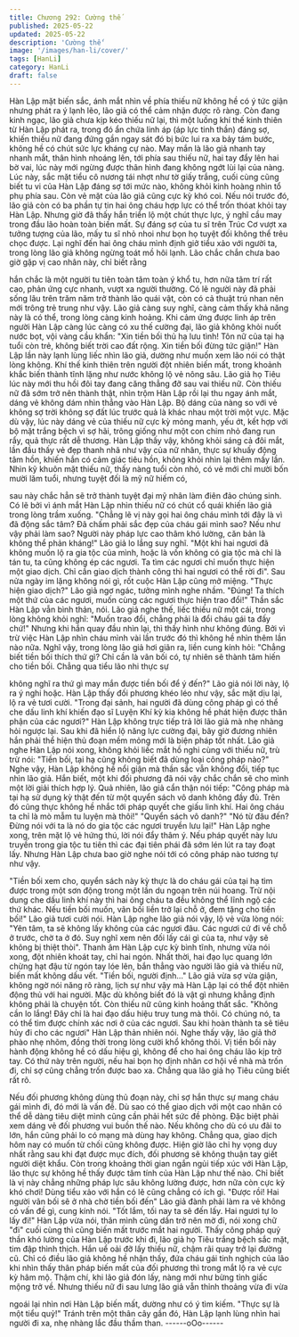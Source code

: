 ```yaml
---
title: Chương 292: Cường thế
published: 2025-05-22
updated: 2025-05-22
description: 'Cường thế'
image: '/images/han-li/cover/'
tags: [HanLi]
category: HanLi
draft: false
---
```


Hàn Lập mặt biến sắc, ánh mắt nhìn về phía thiếu nữ không hề có
ý tức giận nhưng phát ra ý lạnh lẽo, lão giả có thể cảm nhận được
rõ ràng.
Còn đang kinh ngạc, lão giả chưa kịp kéo thiếu nữ lại, thì một
luồng khí thế kinh thiên từ Hàn Lập phát ra, trong đó ẩn chứa linh
áp (áp lực tinh thần) đáng sợ, khiến thiếu nữ đang đứng gần ngay
sát đó bị bức lui ra xa bảy tám bước, không hề có chút sức lực
kháng cự nào.
May mắn là lão giả nhanh tay nhanh mắt, thân hình nhoáng lên,
tới phía sau thiếu nữ, hai tay đẩy lên hai bờ vai, lúc này mới
ngừng được thân hình đang không ngớt lùi lại của nàng.
Lúc này, sắc mặt tiểu cô nương tái nhợt như tờ giấy trắng, cuối
cùng cũng biết tu vi của Hàn Lập đáng sợ tới mức nào, không
khỏi kinh hoàng nhìn tổ phụ phía sau.
Còn vẻ mặt của lão giả cũng cực kỳ khó coi.
Nếu nói trước đó, lão giả còn có ba phần tự tin hai ông cháu hợp
lực có thể trốn thóat khỏi tay Hàn Lập. Nhưng giờ đã thấy hắn
triển lộ một chút thực lực, ý nghĩ cầu may trong đầu lão hoàn toàn
biến mất.
Sự đáng sợ của tu sĩ trên Trúc Cơ vượt xa tưởng tượng của lão,
mấy tu sĩ nhỏ nhoi như bọn họ tuyệt đối không thể trêu chọc
được.
Lại nghĩ đến hai ông cháu mình định giở tiểu xảo với người ta,
trong lòng lão giả không ngừng toát mồ hôi lạnh.
Lão chắc chắn chưa bao giờ gặp vị cao nhân này, chỉ biết rằng

hắn chắc là một người tu tiên toàn tâm toàn ý khổ tu, hơn nữa
tâm trí rất cao, phản ứng cực nhanh, vượt xa người thường.
Có lẽ người này đã phải sống lâu trên trăm năm trở thành lão
quái vật, còn có cả thuật trú nhan nên mới trông trẻ trung như vậy.
Lão giả càng suy nghĩ, càng cảm thấy khả năng này là có thể,
trong lòng càng kinh hoảng.
Khi cảm ứng được linh áp trên người Hàn Lập càng lúc càng có
xu thế cường đại, lão giả không khỏi nuốt nước bọt, vội vàng cầu
khẩn:
"Xin tiền bối thủ hạ lưu tình! Tôn nữ của tại hạ tuổi còn trẻ, không
biết trời cao đất rộng. Xin tiền bối đừng tức giận!"
Hàn Lập lần này lạnh lùng liếc nhìn lão giả, dường như muốn
xem lão nói có thật lòng không. Khí thế kinh thiên trên người đột
nhiên biến mất, trong khoảnh khắc biến thành tĩnh lặng như nước
không lộ vẻ nông sâu.
Lão giả họ Tiêu lúc này mới thu hồi đôi tay đang căng thẳng đỡ
sau vai thiếu nữ. Còn thiếu nữ đã sớm trở nên thành thật, nhìn
trộm Hàn Lập rồi lại thu ngay ánh mắt, dáng vẻ không dám nhìn
thẳng vào Hàn Lập.
Bộ dáng của nàng so với vẻ không sợ trời không sợ đất lúc trước
quả là khác nhau một trời một vực.
Mặc dù vậy, lúc này dáng vẻ của thiếu nữ cực kỳ mỏng manh,
yếu ớt, kết hợp với bộ mặt trắng bệch vì sợ hãi, trông giống như
một con chim nhỏ đang run rẩy, quả thực rất dễ thương.
Hàn Lập thấy vậy, không khỏi sáng cả đôi mắt, lần đầu thấy vẻ
đẹp thanh nhã như vậy của nữ nhân, thực sự khuấy động tâm
hồn, khiến hắn có cảm giác tiêu hồn, không khỏi nhìn lại thêm
mấy lần.
Nhìn kỹ khuôn mặt thiếu nữ, thấy nàng tuổi còn nhỏ, có vẻ mới
chỉ mười bốn mười lăm tuổi, nhưng tuyệt đối là mỹ nữ hiếm có,

sau này chắc hẳn sẽ trở thành tuyệt đại mỹ nhân làm điên đảo
chúng sinh.
Có lẽ bởi vì ánh mắt Hàn Lập nhìn thiếu nữ có chút cổ quái khiến
lão giả trong lòng trầm xuống.
"Chẳng lẽ vị này gọi hai ông cháu mình tới đây là vì đã động sắc
tâm? Đã chấm phải sắc đẹp của cháu gái mình sao? Nếu như vậy
phải làm sao? Người này pháp lực cao thâm khó lường, căn bản
là không thể phản kháng!" Lão giả lo lắng suy nghĩ.
"Một khi hai ngươi đã không muốn lộ ra gia tộc của mình, hoặc là
vốn không có gia tộc mà chỉ là tán tu, ta cũng không ép các
ngươi. Ta tìm các ngươi chỉ muốn thực hiện một giao dịch. Chỉ
cần giao dịch thành công thì hai ngươi có thể rời đi".
Sau nửa ngày im lặng không nói gì, rốt cuộc Hàn Lập cũng mở
miệng.
"Thực hiện giao dịch?"
Lão giả ngơ ngác, tưởng mình nghe nhầm.
"Đúng! Ta thích một thứ của các ngươi, muốn cùng các ngươi
thực hiện trao đổi!" Thần sắc Hàn Lập vẫn bình thản, nói.
Lão giả nghe thế, liếc thiếu nữ một cái, trong lòng không khỏi
nghĩ:
"Muốn trao đổi, chẳng phải là đổi cháu gái ta đấy chứ!"
Nhưng khi hắn quay đầu nhìn lại, thì thấy hình như không đúng.
Bởi vì trừ việc Hàn Lập nhìn cháu mình vài lần trước đó thì không
hề nhìn thêm lần nào nữa.
Nghĩ vậy, trong lòng lão giả hơi giãn ra, liền cung kính hỏi:
"Chẳng biết tiền bối thích thứ gì? Chỉ cần là vãn bối có, tự nhiên
sẽ thành tâm hiến cho tiền bối. Chẳng qua tiểu lão nhi thực sự

không nghĩ ra thứ gì may mắn được tiền bối để ý đến?"
Lão giả nói lời này, lộ ra ý nghi hoặc.
Hàn Lập thấy đối phương khéo léo như vậy, sắc mặt dịu lại, lộ ra
vẻ tươi cười.
"Trong đại sảnh, hai người đã dùng công pháp gì có thể che dấu
linh khí khiến đạo sĩ Luyện Khí kỳ kia không hề phát hiện được
thân phận của các ngươi?" Hàn Lập không trực tiếp trả lời lão giả
mà nhẹ nhàng hỏi ngược lại.
Sau khi đã hiển lộ năng lực cường đại, bây giờ đương nhiên hắn
phải thể hiện thủ đoạn mềm mỏng mới là biện pháp tốt nhất.
Lão giả nghe Hàn Lập nói xong, không khỏi liếc mắt hồ nghi cùng
với thiếu nữ, trù trừ nói:
"Tiền bối, tại hạ cũng không biết đã dùng loại công pháp nào?"
Nghe vậy, Hàn Lập không hề nổi giận mà thần sắc vẫn không đổi,
tiếp tục nhìn lão giả. Hắn biết, một khi đối phương đã nói vậy
chắc chắn sẽ cho mình một lời giải thích hợp lý.
Quả nhiên, lão giả cẩn thận nói tiếp:
"Công pháp mà tại hạ sử dụng kỳ thật đến từ một quyển sách vô
danh không đầy đủ. Trên đó cũng thực không hề nhắc tới pháp
quyết che giấu linh khí. Hai ông cháu ta chỉ là mò mẫm tu luyện
mà thôi!"
"Quyển sách vô danh?"
"Nó từ đâu đến? Đừng nói với ta là nó do gia tộc các ngươi truyền
lưu lại!" Hàn Lập nghe xong, trên mặt lộ vẻ hứng thú, lời nói đẩy
thâm ý.
Nếu pháp quyết này lưu truyền trong gia tộc tu tiên thì các đại tiên
phái đã sớm lén lút ra tay đoạt lấy. Nhưng Hàn Lập chưa bao giờ
nghe nói tới có công pháp nào tương tự như vậy.

"Tiền bối xem cho, quyển sách này kỳ thực là do cháu gái của tại
hạ tìm được trong một sơn động trong một lần du ngoạn trên núi
hoang. Trừ nội dung che dấu linh khí này thì hai ông cháu ta đều
không thể lĩnh ngộ các thứ khác. Nếu tiền bối muốn, vãn bối liền
trở lại chỗ ở, đem tặng cho tiền bối!" Lão giả tươi cười nói.
Hàn Lập nghe lão giả nói vậy, lộ vẻ vừa lòng nói:
"Yên tâm, ta sẽ không lấy không của các ngươi đâu. Các ngươi
cứ đi về chỗ ở trước, chờ ta ở đó. Suy nghĩ xem nên đối lấy cái gì
của ta, như vậy sẽ không bị thiệt thòi".
Thanh âm Hàn Lập cực kỳ bình tĩnh, nhưng vừa nói xong, đột
nhiên khoát tay, chỉ hai ngón. Nhất thời, hai đạo lục quang lớn
chừng hạt đậu từ ngón tay lóe lên, bắn thẳng vào người lão giả
và thiếu nữ, biến mất không dấu vết.
"Tiền bối, người định…" Lão giả vừa sợ vừa giận, không ngờ nói
năng rõ ràng, lịch sự như vậy mà Hàn Lập lại có thể đột nhiên
động thủ với hai người. Mặc dù không biết đó là vật gì nhưng
khẳng định không phải là chuyện tốt. Còn thiếu nữ cũng kinh
hoảng thất sắc.
"Không cần lo lắng! Đây chỉ là hai đạo dấu hiệu truy tung mà thôi.
Có chúng nó, ta có thể tìm được chính xác nơi ở của các ngươi.
Sau khi hoàn thành ta sẽ tiêu hủy đi cho các ngươi" Hàn Lập thản
nhiên nói.
Nghe thấy vậy, lão giả thở phào nhẹ nhõm, đồng thời trong lòng
cười khổ không thôi.
Vị tiền bối này hành động không hề có dấu hiệu gì, không để cho
hai ông cháu lão kịp trở tay.
Có thứ này trên người, nếu hai bọn họ định nhân cơ hội về nhà
mà trốn đi, chỉ sợ cũng chẳng trốn được bao xa.
Chẳng qua lão giả họ Tiêu cũng biết rất rõ.

Nếu đối phương không dùng thủ đoạn này, chỉ sợ hắn thực sự
mang cháu gái mình đi, đó mới là vấn đề.
Dù sao có thể giao dịch với một cao nhân có thể dễ dàng tiêu diệt
mình cũng cần phải hết sức đề phòng. Đặc biệt phải xem dáng vẻ
đối phương vui buồn thế nào. Nếu không cho dù có ưu đãi to lớn,
hắn cũng phải lo có mạng mà dùng hay không.
Chẳng qua, giao dịch hôm nay có muốn từ chối cũng không
được.
Hiện giờ lão chỉ hy vọng duy nhất rằng sau khi đạt được mục
đích, đối phương sẽ không thuận tay giết người diệt khẩu.
Còn trong khoảng thời gian ngắn ngủi tiếp xúc với Hàn Lập, lão
thực sự không hề thấy được tâm tính của Hàn Lập như thế nào.
Chỉ biết là vị này chẳng những pháp lực sâu không lường được,
hơn nữa còn cực kỳ khó chơi! Dùng tiểu xảo với hắn có lẽ cũng
chẳng có ích gì.
"Được rồi! Hai người vãn bối sẽ ở nhà chờ tiền bối đến" Lão giả
đành phải làm ra vẻ không có vấn đề gì, cung kính nói.
"Tốt lắm, tối nay ta sẽ đến lấy. Hai ngươi tự lo lấy đi!"
Hàn Lập vừa nói, thân mình cũng dần trở nên mờ đi, nói xong
chữ "đi" cuối cùng thì cũng biến mất trước mắt hai người.
Thấy công pháp quỷ thần khó lường của Hàn Lập trước khi đi, lão
giả họ Tiêu trắng bệch sắc mặt, tim đập thình thịch.
Hắn uể oải đỡ lấy thiếu nữ, chậm rãi quay trở lại đường cũ.
Chỉ có điều lão giả không hề nhận thấy, đứa cháu gái tinh nghịch
của lão khi nhìn thấy thân pháp biến mất của đối phương thì trong
mắt lộ ra vẻ cực kỳ hâm mộ. Thậm chí, khi lão giả đón lấy, nàng
mới như bừng tỉnh giấc mộng trở về.
Nhưng thiếu nữ đi sau lưng lão giả vẫn thỉnh thoảng vừa đi vừa

ngoái lại nhìn nơi Hàn Lập biến mất, dường như có ý tìm kiếm.
"Thực sự là một tiểu quỷ!" Tránh trên một thân cây gần đó, Hàn
Lập lạnh lùng nhìn hai người đi xa, nhẹ nhàng lắc đầu thầm than.
------oOo------
